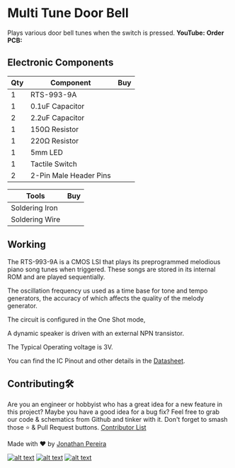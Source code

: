 # Multi Tune Door Bell
Plays various door bell tunes when the switch is pressed.
**YouTube:**
**Order PCB:**

## Electronic Components
| Qty | Component | Buy |
| ------------- | ------------- | ------------- |
| 1 | RTS-993-9A | |
| 1 | 0.1uF Capacitor | |
| 2 | 2.2uF Capacitor | |
| 1 | 150Ω Resistor | |
| 1 | 220Ω Resistor | |
| 1 | 5mm LED | |
| 1 | Tactile Switch | |
| 2 | 2-Pin Male Header Pins | |

|Tools|Buy|
|--|--|
|Soldering Iron| |
|Soldering Wire| |

## Working
The RTS-993-9A is a CMOS LSI that plays its preprogrammed melodious piano song tunes when triggered. These songs are stored in its internal ROM and are played sequentially.

The oscillation frequency us used as a time base for tone and tempo generators, the accuracy of which affects the quality of the melody generator.

The circuit is configured in the One Shot mode,

A dynamic speaker is driven with an external NPN transistor.

The Typical Operating voltage is 3V.

You can find the IC Pinout and other details in the [Datasheet]().

## Contributing🛠
Are you an engineer or hobbyist who has a great idea for a new feature in this project? Maybe you have a good idea for a bug fix? Feel free to grab our code & schematics from Github and tinker with it. Don't forget to smash those  ⭐️  & Pull Request buttons.  [Contributor List](https://github.com/jonathanrjpereira/Space-Bar/graphs/contributors)

Made with  ❤️  by  [Jonathan Pereira](https://github.com/jonathanrjpereira)

[![alt text][1.1]][1] [![alt text][2.1]][2] [![alt text][3.1]][3]

[1.1]: https://github.com/jonathanrjpereira/Social-Media-README/blob/master/youtube.png (YouTube)
[2.1]: https://github.com/jonathanrjpereira/Social-Media-README/blob/master/instagram.png (Instagram)
[3.1]: https://github.com/jonathanrjpereira/Social-Media-README/blob/master/github.png (GitHub)

[1]: https://www.youtube.com/channel/UCRW-41O1vy98KKgJRQoYzdg
[2]: https://www.instagram.com/electroguruji/
[3]: https://github.com/jonathanrjpereira
